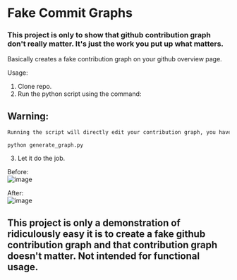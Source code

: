 # Fake Commit Graphs

### This project is only to show that github contribution graph don't really matter. It's just the work you put up what matters.

Basically creates a fake contribution graph on your github overview page.


Usage:

1. Clone repo.
2. Run the python script using the command:
## Warning:
```diff
Running the script will directly edit your contribution graph, you have to delete the repo in your github account to reverse contribution graph changes.
```

```
python generate_graph.py
```

3. Let it do the job.


  Before:<br>
  ![image](https://user-images.githubusercontent.com/76813100/234387529-ed6c88db-3b19-4f87-be8a-19f8908db328.png)

  After:<br>
  ![image](https://user-images.githubusercontent.com/76813100/234387443-8ddea95c-44cd-4d82-bdaa-045947d12656.png)

## <b>This project is only a demonstration of ridiculously easy it is to create a fake github contribution graph and that contribution graph doesn't matter. Not intended for functional usage. <b>
